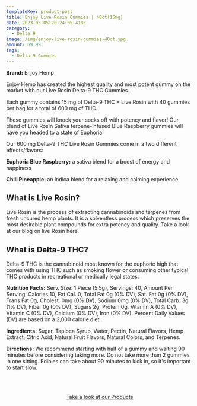 ```yaml
---
templateKey: product-post
title: Enjoy Live Rosin Gummies | 40ct(15mg)
date: 2023-05-05T20:24:05.418Z
category:
  - Delta 9
image: /img/enjoy-live-rosin-gummies-40ct.jpg
amount: 69.99
tags:
  - Delta 9 Gummies
---
```

**Brand:** Enjoy Hemp

Enjoy Hemp has created the highest quality and most potent gummy on the market with our Live Rosin Delta-9 THC Gummies.

Each gummy contains 15 mg of Delta-9 THC + Live Rosin with 40 gummies per bag for a total of 600 mg of THC.

These gummies will knock your socks off with potency and flavor! Our blend of Live Rosin Sativa terpene-infused Blue Raspberry gummies will have you headed to a state of Euphoria!

Our 600 mg Delta-9 THC Live Rosin Gummies come in a two different effects/flavors:

**Euphoria Blue Raspberry:** a sativa blend for a boost of energy and happiness

**Chill Pineapple:** an indica blend for a relaxing and calming experience

## What is Live Rosin?

Live Rosin is the process of extracting cannabinoids and terpenes from fresh uncured hemp plants.  It is a solventless process which preserves the most desirable plant compounds for extra potency and quality.  Take a look at our blog on live Rosin here.

## What is Delta-9 THC?

Delta-9 THC is the cannabinoid most known for the euphoric high that comes with using THC such as smoking flower or consuming other typical THC products in recreational or medically legal states.

**Nutrition Facts:** Serv. Size: 1 Piece (5.5g), Servings: 40, Amount Per Serving: Calories 10, Fat Cal. 0, Total Fat 0g (0% DV), Sat. Fat 0g (0% DV), Trans Fat 0g, Cholest. 0mg (0% DV), Sodium 0mg (0% DV), Total Carb. 3g (1% DV), Fiber 0g (0% DV), Sugars 2g, Protein 0g, Vitamin A (0% DV), Vitamin C (0% DV), Calcium (0% DV), Iron (0% DV). Percent Daily Values (DV) are based on a 2,000 calorie diet.

**Ingredients:** Sugar, Tapioca Syrup, Water, Pectin, Natural Flavors, Hemp Extract, Citric Acid, Natural Fruit Flavors, Natural Colors, and Terpenes.

**Directions:** We recommend starting with half of a gummy and waiting 90 minutes before considering taking more. Do not take more than 2 gummies in one sitting. Edibles can take about 90 minutes to kick in, so it's important to start slow.

<br><br>

<Center><a class="link-view-more-products" target="_blank" href="https://capitalamericanshaman.com/products">Take a look at our Products</a></Center>